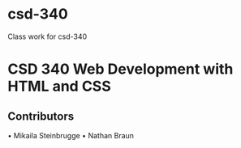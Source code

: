 # csd-340
Class work for csd-340
# CSD 340 Web Development with HTML and CSS
## Contributors
•	Mikaila Steinbrugge
•	Nathan Braun
